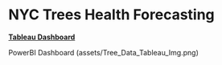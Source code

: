 # NYC Trees Health Forecasting

[**Tableau Dashboard**](https://public.tableau.com/app/profile/poorva.joshi/viz/NYCTreeDataDashboard/Dashboard1)

PowerBI Dashboard (assets/Tree_Data_Tableau_Img.png)
